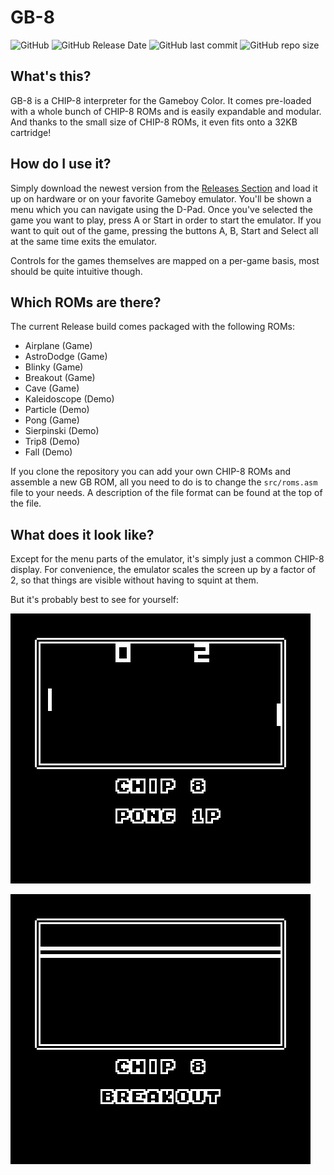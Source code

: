 # GB-8
![GitHub](https://img.shields.io/github/license/Hacktix/GB-8?style=for-the-badge)
![GitHub Release Date](https://img.shields.io/github/release-date/Hacktix/GB-8?label=Latest%20Release&style=for-the-badge)
![GitHub last commit](https://img.shields.io/github/last-commit/Hacktix/GB-8?style=for-the-badge)
![GitHub repo size](https://img.shields.io/github/repo-size/Hacktix/GB-8?style=for-the-badge)

## What's this?

GB-8 is a CHIP-8 interpreter for the Gameboy Color. It comes pre-loaded with a whole bunch of CHIP-8 ROMs and is easily expandable and modular. And thanks to the small size of CHIP-8 ROMs, it even fits onto a 32KB cartridge!

## How do I use it?

Simply download the newest version from the [Releases Section](https://github.com/Hacktix/GB-8/releases) and load it up on hardware or on your favorite Gameboy emulator. You'll be shown a menu which you can navigate using the D-Pad. Once you've selected the game you want to play, press A or Start in order to start the emulator. If you want to quit out of the game, pressing the buttons A, B, Start and Select all at the same time exits the emulator.

Controls for the games themselves are mapped on a per-game basis, most should be quite intuitive though.

## Which ROMs are there?

The current Release build comes packaged with the following ROMs:

* Airplane (Game)
* AstroDodge (Game)
* Blinky (Game)
* Breakout (Game)
* Cave (Game)
* Kaleidoscope (Demo)
* Particle (Demo)
* Pong (Game)
* Sierpinski (Demo)
* Trip8 (Demo)
* Fall (Demo)

If you clone the repository you can add your own CHIP-8 ROMs and assemble a new GB ROM, all you need to do is to change the `src/roms.asm` file to your needs. A description of the file format can be found at the top of the file.

## What does it look like?

Except for the menu parts of the emulator, it's simply just a common CHIP-8 display. For convenience, the emulator scales the screen up by a factor of 2, so that things are visible without having to squint at them.

But it's probably best to see for yourself:

![Pong](./img/pong.gif)

![Breakout](./img/breakout.gif)

